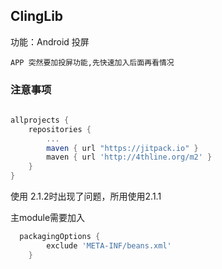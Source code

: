 ## ClingLib

功能：Android 投屏

```
APP 突然要加投屏功能,先快速加入后面再看情况
```

### 注意事项

```groovy
  
allprojects {
    repositories {
        ...
        maven { url "https://jitpack.io" }
        maven { url 'http://4thline.org/m2' }
    }
}
```

使用 2.1.2时出现了问题，所用使用2.1.1 

主module需要加入
```groovy
  packagingOptions {
        exclude 'META-INF/beans.xml'
    }
```
